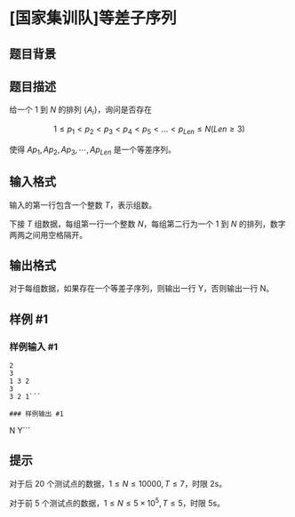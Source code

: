 # [国家集训队]等差子序列

## 题目背景



## 题目描述

给一个 $1$ 到 $N$ 的排列 $\{A_i\}$，询问是否存在

$$1 \le p_1<p_2<p_3<p_4<p_5<…<p_{Len} \le N (Len \ge 3)$$

使得 $Ap_1,Ap_2,Ap_3,\cdots,Ap_{Len}$ 是一个等差序列。


## 输入格式

输入的第一行包含一个整数 $T$，表示组数。

下接 $T$ 组数据，每组第一行一个整数 $N$，每组第二行为一个 $1$ 到 $N$ 的排列，数字两两之间用空格隔开。


## 输出格式

对于每组数据，如果存在一个等差子序列，则输出一行 Y，否则输出一行 N。


## 样例 #1

### 样例输入 #1
```
2
3
1 3 2
3
3 2 1```

### 样例输出 #1

```
N
Y```

## 提示

对于后 $20$ 个测试点的数据，$1 \leq N \leq10000,T\leq 7$，时限 2s。

对于前 $5$ 个测试点的数据，$1 \leq N \leq 5\times 10^5,T \leq 5$，时限 5s。
